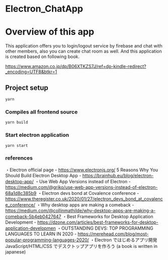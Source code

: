 # Electron_ChatApp

# Overview of this app

This application offers you to login/logout service by firebase and chat with other members, also you can create chat room as well. And this application is created based on following book.

https://www.amazon.co.jp/dp/B06XTKZS7J/ref=dp-kindle-redirect?_encoding=UTF8&btkr=1

## Project setup

```
yarn
```

### Compiles all frontend source

```
yarn build
```

### Start electron application

```
yarn start
```

### references

・Electron official page - https://www.electronjs.org/
5 Reasons Why You Should Build Electron Desktop App - https://brainhub.eu/blog/electron-desktop-app/
・Use Web App Versions instead of Electron - https://medium.com/@griko/use-web-app-versions-instead-of-electron-68a1d8c385b9
・Electron devs bond at Covalence conference - https://www.theregister.co.uk/2020/01/27/electron_devs_bond_at_covalence_conference/
・Why desktop apps are making a comeback - https://medium.com/@collinmathilde/why-desktop-apps-are-making-a-comeback-5b4eb0427647
・Best Frameworks for Desktop Application Development - https://dzone.com/articles/best-frameworks-for-desktop-application-developmen
・OUTSTANDING DEVS: TOP PROGRAMMING LANGUAGES TO LEARN IN 2020 - https://merehead.com/blog/most-popular-programming-languages-2020/
・Electron ではじめるアプリ開発 JavaScript/HTML/CSS でデスクトップアプリを作ろう (a book is written in japanese)

